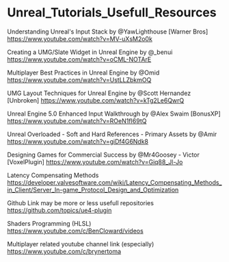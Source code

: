 # Unreal_Tutorials_Usefull_Resources

Understanding Unreal's Input Stack by @YawLighthouse [Warner Bros] 
https://www.youtube.com/watch?v=MV-uXsM2o0k

Creating a UMG/Slate Widget in Unreal Engine by @_benui 
https://www.youtube.com/watch?v=oCML-NOTArE

Multiplayer Best Practices in Unreal Engine by @Omid
https://www.youtube.com/watch?v=UstLLZbkmOQ

UMG Layout Techniques for Unreal Engine by @Scott Hernandez [Unbroken] 
https://www.youtube.com/watch?v=kTg2Le6QwrQ

Unreal Engine 5.0 Enhanced Input Walkthrough by @Alex Swaim [BonusXP] 
https://www.youtube.com/watch?v=ROeN1fI69tQ

Unreal Overloaded - Soft and Hard References - Primary Assets by @Amir 
https://www.youtube.com/watch?v=giDf4G6Ndk8

Designing Games for Commercial Success by @Mr4Goosey - Victor [VoxelPlugin]
https://www.youtube.com/watch?v=Giq88_Jl-Jo 

Latency Compensating Methods
https://developer.valvesoftware.com/wiki/Latency_Compensating_Methods_in_Client/Server_In-game_Protocol_Design_and_Optimization

Github Link may be more or less usefull repositories
https://github.com/topics/ue4-plugin

Shaders Programming (HLSL)
https://www.youtube.com/c/BenCloward/videos

Multiplayer related youtube channel link (especially)
https://www.youtube.com/c/brynertoma
